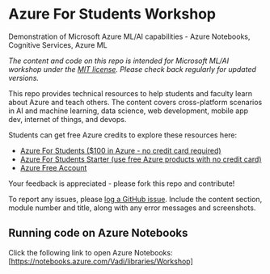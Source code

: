 # Azure For Students Workshop
Demonstration of Microsoft Azure ML/AI capabilities - Azure Notebooks, Cognitive Services, Azure ML

*The content and code on this repo is intended for Microsoft ML/AI workshop under the [MIT license](LICENSE). Please check back regularly for updated versions.*

This repo provides technical resources to help students and faculty learn about Azure and teach others. The content covers cross-platform scenarios in AI and machine learning, data science, web development, mobile app dev, internet of things, and devops.

Students can get free Azure credits to explore these resources here:

* [Azure For Students ($100 in Azure - no credit card required)](https://azure.microsoft.com/en-us/free/students/?WT.mc_id=workshop-github-vakarpus)
* [Azure For Students Starter (use free Azure products with no credit card)](https://azure.microsoft.com/en-us/free/students-starter-faq/?WT.mc_id=workshop-github-vakarpus)
* [Azure Free Account](https://azure.microsoft.com/en-us/free/?WT.mc_id=workshop-github-vakarpus)

Your feedback is appreciated - please fork this repo and contribute!

To report any issues, please [log a GitHub issue](https://github.com/vakarpus/workshop-notebooks/issues). Include the content section, module number and title, along with any error messages and screenshots.

## Running code on Azure Notebooks

Click the following link to open Azure Notebooks: [https://notebooks.azure.com/Vadi/libraries/Workshop]